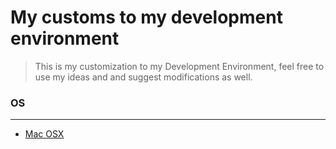 # My customs to my development environment

> This is my customization to my Development Environment, feel free to use my ideas and and suggest modifications as well.

### OS
------

- [Mac OSX](osx/README.md)
